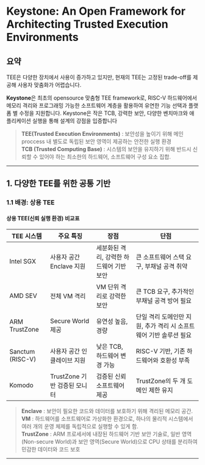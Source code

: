 Keystone: An Open Framework for Architecting Trusted Execution Environments
====

## 요약

 TEE은 다양한 장치에서 사용이 증가하고 있지만, 현재의 TEE는 고정된 trade-off를 제공해 사용자 맞춤화가 어렵습니다.

 **Keystone**은 최초의 opensource 맞춤형 TEE framework로, RISC-V 하드웨어에서 메모리 격리와 프로그래밍 가능한 소프트웨어 계층을 활용하여 유연한 기능 선택과 플랫폼 별 수정을 지원합니다. Keystone은 작은 TCB, 강력한 보안, 다양한 벤치마크와 애플리케이션 실행을 통해 설계의 강점을 입증합니다

> **TEE(Trusted Execution Environments)** : 보안성을 높이기 위해 메인 proccess 내 별도로 독립된 보안 영역이 제공하는 안전한 실행 환경<br/>
> **TCB (Trusted Computing Base)** : 시스템의 보안을 유지하기 위해 반드시 신뢰할 수 있어야 하는 최소한의 하드웨어, 소프트웨어 구성 요소 집합.

-------

## 1.  다양한 TEE를 위한 공통 기반  
### 1.1 배경: 상용 TEE
#### 상용 TEE(신뢰 실행 환경) 비교표

|TEE 시스템	|주요 특징	|장점|	단점|
|--|--|--|--|
|Intel SGX	|사용자 공간 Enclave 지원	|세분화된 격리, 강력한 하드웨어 기반 보안	|큰 소프트웨어 스택 요구, 부채널 공격 취약|
|AMD SEV	|전체 VM 격리	|VM 단위 격리로 강력한 보안	|큰 TCB 요구, 추가적인 부채널 공격 방어 필요|
|ARM TrustZone	|Secure World 제공|	유연성 높음, 경량	|단일 격리 도메인만 지원, 추가 격리 시 소프트웨어 기반 솔루션 필요|
|Sanctum (RISC-V)|	사용자 공간 인클레이브 지원	|낮은 TCB, 하드웨어 변경 가능	|RISC-V 기반, 기존 하드웨어와 호환성 부족|
|Komodo	|TrustZone 기반 검증된 모니터|	검증된 신뢰 소프트웨어 제공	|TrustZone의 두 개 도메인 제한 유지|

> **Enclave** : 보안이 필요한 코드와 데이터를 보호하기 위해 격리된 메모리 공간.<br/>
> **VM** : 하드웨어를 소프트웨어로 가상화한 환경으로, 하나의 물리적 시스템에서 여러 개의 운영 체제를 독립적으로 실행할 수 있게 함.<br/>
> **TrustZone** : ARM 프로세서에 내장된 하드웨어 기반 보안 기술로, 일반 영역(Non-secure World)과 보안 영역(Secure World)으로 CPU 상태를 분리하여 민감한 데이터와 코드 보호

---------

























































































































































